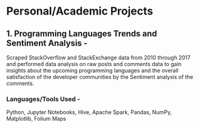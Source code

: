 # Personal/Academic Projects
## 1. Programming Languages Trends and Sentiment Analysis - 
   Scraped StackOverflow and StackExchange data from 2010 through 2017 and performed data analysis on raw posts and comments data to         gain insights about the upcoming programming languages and the overall satisfaction of the developer communities by the Sentiment         analysis of the comments. 

   ### Languages/Tools Used - 
   Python, Jupyter Notebooks, Hive, Apache Spark, Pandas, NumPy, Matplotlib, Folium Maps
